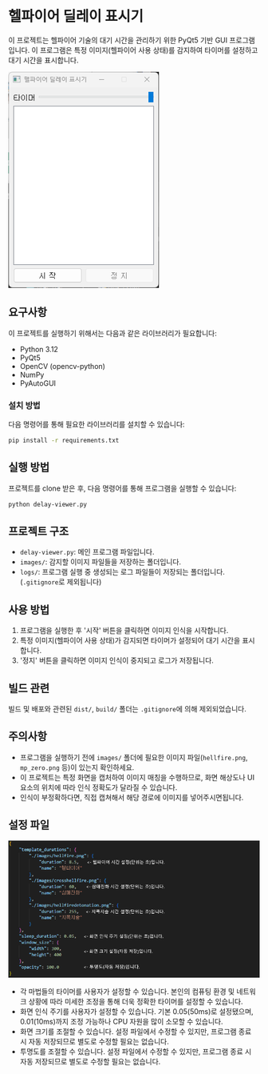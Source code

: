 # 헬파이어 딜레이 표시기

이 프로젝트는 헬파이어 기술의 대기 시간을 관리하기 위한 PyQt5 기반 GUI 프로그램입니다. 이 프로그램은 특정 이미지(헬파이어 사용 상태)를 감지하여 타이머를 설정하고 대기 시간을 표시합니다.

![헬파이어 딜레이 표시기](./images/example.png)

## 요구사항

이 프로젝트를 실행하기 위해서는 다음과 같은 라이브러리가 필요합니다:

- Python 3.12
- PyQt5
- OpenCV (opencv-python)
- NumPy
- PyAutoGUI

### 설치 방법

다음 명령어를 통해 필요한 라이브러리를 설치할 수 있습니다:

```bash
pip install -r requirements.txt
```

## 실행 방법

프로젝트를 clone 받은 후, 다음 명령어를 통해 프로그램을 실행할 수 있습니다:

```bash
python delay-viewer.py
```

## 프로젝트 구조

- `delay-viewer.py`: 메인 프로그램 파일입니다.
- `images/`: 감지할 이미지 파일들을 저장하는 폴더입니다.
- `logs/`: 프로그램 실행 중 생성되는 로그 파일들이 저장되는 폴더입니다. (`.gitignore`로 제외됩니다)

## 사용 방법

1. 프로그램을 실행한 후 '시작' 버튼을 클릭하면 이미지 인식을 시작합니다.
2. 특정 이미지(헬파이어 사용 상태)가 감지되면 타이머가 설정되어 대기 시간을 표시합니다.
3. '정지' 버튼을 클릭하면 이미지 인식이 중지되고 로그가 저장됩니다.

## 빌드 관련

빌드 및 배포와 관련된 `dist/`, `build/` 폴더는 `.gitignore`에 의해 제외되었습니다.

## 주의사항

- 프로그램을 실행하기 전에 `images/` 폴더에 필요한 이미지 파일(`hellfire.png`, `mp_zero.png` 등)이 있는지 확인하세요.
- 이 프로젝트는 특정 화면을 캡처하여 이미지 매칭을 수행하므로, 화면 해상도나 UI 요소의 위치에 따라 인식 정확도가 달라질 수 있습니다.
- 인식이 부정확하다면, 직접 캡쳐해서 해당 경로에 이미지를 넣어주시면됩니다.

## 설정 파일

![설정 파일](./images/explain.png)

- 각 마법들의 타이머를 사용자가 설정할 수 있습니다. 본인의 컴퓨팅 환경 및 네트워크 상황에 따라 미세한 조정을 통해 더욱 정확한 타이머를 설정할 수 있습니다.
- 화면 인식 주기를 사용자가 설정할 수 있습니다. 기본 0.05(50ms)로 설정됐으며, 0.01(10ms)까지 조정 가능하나 CPU 자원을 많이 소모할 수 있습니다.
- 화면 크기를 조절할 수 있습니다. 설정 파일에서 수정할 수 있지만, 프로그램 종료 시 자동 저장되므로 별도로 수정할 필요는 없습니다.
- 투명도를 조절할 수 있습니다. 설정 파일에서 수정할 수 있지만, 프로그램 종료 시 자동 저장되므로 별도로 수정할 필요는 없습니다.